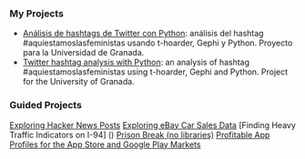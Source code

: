 ### My Projects
* [Análisis de hashtags de Twitter con Python](https://github.com/Estrohacker/Data-Scientist-Portfolio/blob/main/My%20Projects/An%C3%A1lisis%20de%20hashtags%20de%20Twitter%20con%20Python.ipynb): análisis del hashtag #aquiestamoslasfeministas usando t-hoarder, Gephi y Python. Proyecto para la Universidad de Granada.
* [Twitter hashtag analysis with Python](https://github.com/Estrohacker/Data-Scientist-Portfolio/blob/main/My%20Projects/Twitter%20hashtag%20analysis%20with%20Python.ipynb): an analysis of hashtag #aquiestamoslasfeministas using t-hoarder, Gephi and Python. Project for the University of Granada.

 ### Guided Projects
[Exploring Hacker News Posts]()
[Exploring eBay Car Sales Data]()
[Finding Heavy Traffic Indicators on I-94] ()
[Prison Break (no libraries)]()
[Profitable App Profiles for the App Store and Google Play Markets]()
